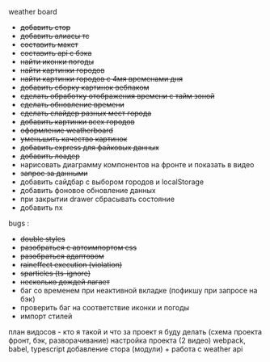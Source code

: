 weather board
- ~~добавить стор~~
- ~~добавить алиасы тс~~
- ~~составить макет~~
- ~~составить api с бэка~~
- ~~найти иконки погоды~~
- ~~найти картинки городов~~
- ~~найти картинки городов с 4мя временами дня~~
- ~~добавить сборку картинок вебпаком~~
- ~~сделать обработку отображения времени с тайм зоной~~
- ~~сделать обновление времени~~
- ~~сделать слайдер разных мест города~~
- ~~добавить картинки всех городов~~
- ~~оформление weatherboard~~
- ~~уменьшить качество картинок~~
- ~~добавить express для файковых данных~~
- ~~добавить лоадер~~
- нарисовать диаграмму компонентов на фронте и показать в видео
- ~~запрос за данными~~
- добавить сайдбар с выбором городов и localStorage
- добавить фоновое обновление данных
- при закрытии drawer сбрасывать состояние
- добавить nx

bugs :
- ~~double styles~~
- ~~разобраться с автоимпортом css~~
- ~~разобраться адаптовом~~
- ~~raineffect execution (violation)~~
- ~~sparticles (ts-ignore)~~
- ~~несколько дождей лагает~~
- баг со временем при неактивной вкладке (пофикшу при запросе на бэк)
- проверить баг на соответствие иконки и погоды
- импорт стилей 

 план видосов -
 кто я такой и что за проект я буду делать (схема проекта фронт, бэк, разворачивание)
 настройка проекта (2 видео) webpack, babel, typescript
добавление стора (модули) + работа с weather api

